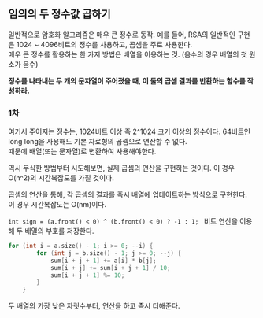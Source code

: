 ## 임의의 두 정수값 곱하기
일반적으로 암호화 알고리즘은 매우 큰 정수로 동작. 예를 들어, RSA의 일반적인 구현은 1024 ~ 4096비트의 정수를 사용하고, 곱셈을 주로 사용한다.  
매우 큰 정수를 활용하는 한 가지 방법은 배열을 이용하는 것. (음수의 경우 배열의 첫 원소가 음수)  

**정수를 나타내는 두 개의 문자열이 주어졌을 때, 이 둘의 곱셈 결과를 반환하는 함수를 작성하라.**

### 1차
여기서 주어지는 정수는, 1024비트 이상 즉 2^1024 크기 이상의 정수이다. 64비트인 long long을 사용해도 기본 자료형의 곱셈으로 연산할 수 없다.  
때문에 배열(또는 문자열)로 변환하여 사용해야한다. 

역시 무식한 방법부터 시도해보면, 실제 곱셈의 연산을 구현하는 것이다.  이 경우 O(n^2)의 시간복잡도를 가질 것이다.

곱셈의 연산을 통해, 각 곱셈의 결과를 즉시 배열에 업데이트하는 방식으로 구현한다.  
이 경우 시간복잡도는 O(nm)이다.

`int sign = (a.front() < 0) ^ (b.front() < 0) ? -1 : 1; ` 비트 연산을 이용해 두 배열의 부호를 저장한다.  

```c++
for (int i = a.size() - 1; i >= 0; --i) {
        for (int j = b.size() - 1; j >= 0; --j) {
            sum[i + j + 1] += a[i] * b[j];
            sum[i + j] += sum[i + j + 1] / 10;
            sum[i + j + 1] %= 10;
        }
    }
```

두 배열의 가장 낮은 자릿수부터, 연산을 하고 즉시 더해준다.






